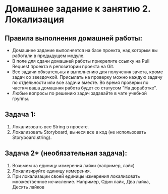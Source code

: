 # Домашнее задание к занятию 2. Локализация

## Правила выполнения домашней работы:

* Домашнее задание выполняется на базе проекта, над которым вы работали в предыдущем модуле. 
* В поле для сдачи домашней работы прикрепите ссылку на Pull Request проекта в репозитории проекта на Git.
* Все задачи обязательны к выполнению для получения зачета, кроме задач со звездочкой. Присылать на проверку можно каждую задачу по отдельности или все задачи вместе. Во время проверки по частям ваша домашняя работа будет со статусом "На доработке".
* Любые вопросы по решению задач задавайте в чате учебной группы.

## Задача 1:
1. Локализовать все String в проекте.
2. Локализовать Storyboard, вынеся все в код (не использовать Storyboard.string).

## Задача 2* (необязательная задача):
1. Возьмем за единицу измерения лайки (например, лайк) 
2. Локализируйте единицу измерения.
3. При локализации своей единицы измерения локализовать множественное исчисление. Например, Один лайк, Два лайка, Десять лайков
